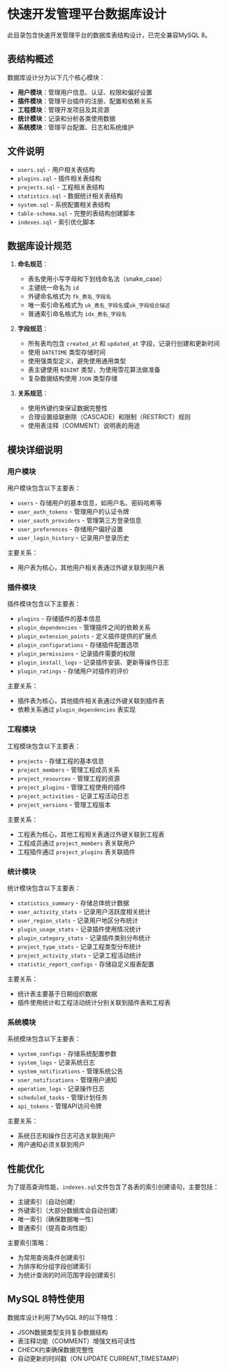 # 快速开发管理平台数据库设计

此目录包含快速开发管理平台的数据库表结构设计，已完全兼容MySQL 8。

## 表结构概述

数据库设计分为以下几个核心模块：

- **用户模块**：管理用户信息、认证、权限和偏好设置
- **插件模块**：管理平台插件的注册、配置和依赖关系
- **工程模块**：管理开发项目及其资源
- **统计模块**：记录和分析各类使用数据
- **系统模块**：管理平台配置、日志和系统维护

## 文件说明

- `users.sql` - 用户相关表结构
- `plugins.sql` - 插件相关表结构
- `projects.sql` - 工程相关表结构
- `statistics.sql` - 数据统计相关表结构
- `system.sql` - 系统配置相关表结构
- `table-schema.sql` - 完整的表结构创建脚本
- `indexes.sql` - 索引优化脚本

## 数据库设计规范

1. **命名规范**：
   - 表名使用小写字母和下划线命名法（snake_case）
   - 主键统一命名为 `id`
   - 外键命名格式为 `fk_表名_字段名`
   - 唯一索引命名格式为 `uk_表名_字段名`或`uk_字段组合描述`
   - 普通索引命名格式为 `idx_表名_字段名`

2. **字段规范**：
   - 所有表均包含 `created_at` 和 `updated_at` 字段，记录行创建和更新时间
   - 使用 `DATETIME` 类型存储时间
   - 使用强类型定义，避免使用通用类型
   - 表主键使用 `BIGINT` 类型，为使用雪花算法做准备
   - 复杂数据结构使用 `JSON` 类型存储

3. **关系规范**：
   - 使用外键约束保证数据完整性
   - 合理设置级联删除（CASCADE）和限制（RESTRICT）规则
   - 使用表注释（COMMENT）说明表的用途

## 模块详细说明

### 用户模块

用户模块包含以下主要表：

- `users` - 存储用户的基本信息，如用户名、密码哈希等
- `user_auth_tokens` - 管理用户的认证令牌
- `user_oauth_providers` - 管理第三方登录信息
- `user_preferences` - 存储用户偏好设置
- `user_login_history` - 记录用户登录历史

主要关系：
- 用户表为核心，其他用户相关表通过外键关联到用户表

### 插件模块

插件模块包含以下主要表：

- `plugins` - 存储插件的基本信息
- `plugin_dependencies` - 管理插件之间的依赖关系
- `plugin_extension_points` - 定义插件提供的扩展点
- `plugin_configurations` - 存储插件配置选项
- `plugin_permissions` - 记录插件需要的权限
- `plugin_install_logs` - 记录插件安装、更新等操作日志
- `plugin_ratings` - 存储用户对插件的评价

主要关系：
- 插件表为核心，其他插件相关表通过外键关联到插件表
- 依赖关系通过 `plugin_dependencies` 表实现

### 工程模块

工程模块包含以下主要表：

- `projects` - 存储工程的基本信息
- `project_members` - 管理工程成员关系
- `project_resources` - 管理工程的资源
- `project_plugins` - 管理工程使用的插件
- `project_activities` - 记录工程活动日志
- `project_versions` - 管理工程版本

主要关系：
- 工程表为核心，其他工程相关表通过外键关联到工程表
- 工程成员通过 `project_members` 表关联用户
- 工程插件通过 `project_plugins` 表关联插件

### 统计模块

统计模块包含以下主要表：

- `statistics_summary` - 存储总体统计数据
- `user_activity_stats` - 记录用户活跃度相关统计
- `user_region_stats` - 记录用户地区分布统计
- `plugin_usage_stats` - 记录插件使用情况统计
- `plugin_category_stats` - 记录插件类别分布统计
- `project_type_stats` - 记录工程类型分布统计
- `project_activity_stats` - 记录工程活动统计
- `statistic_report_configs` - 存储自定义报表配置

主要关系：
- 统计表主要基于日期组织数据
- 插件使用统计和工程活动统计分别关联到插件表和工程表

### 系统模块

系统模块包含以下主要表：

- `system_configs` - 存储系统配置参数
- `system_logs` - 记录系统日志
- `system_notifications` - 管理系统公告
- `user_notifications` - 管理用户通知
- `operation_logs` - 记录操作日志
- `scheduled_tasks` - 管理计划任务
- `api_tokens` - 管理API访问令牌

主要关系：
- 系统日志和操作日志可选关联到用户
- 用户通知必须关联到用户

## 性能优化

为了提高查询性能，`indexes.sql`文件包含了各表的索引创建语句，主要包括：

- 主键索引（自动创建）
- 外键索引（大部分数据库会自动创建）
- 唯一索引（确保数据唯一性）
- 普通索引（提高查询性能）

主要索引策略：
- 为常用查询条件创建索引
- 为排序和分组字段创建索引
- 为统计查询的时间范围字段创建索引

## MySQL 8特性使用

数据库设计利用了MySQL 8的以下特性：

- JSON数据类型支持复杂数据结构
- 表注释功能（COMMENT）增强文档可读性
- CHECK约束确保数据完整性
- 自动更新的时间戳（ON UPDATE CURRENT_TIMESTAMP） 